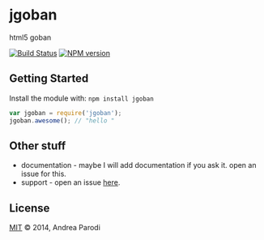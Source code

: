 # jgoban 

html5 goban

[![Build Status](https://secure.travis-ci.org/parroit/jgoban.png?branch=master)](http://travis-ci.org/parroit/jgoban) [![NPM version](https://badge-me.herokuapp.com/api/npm/jgoban.png)](http://badges.enytc.com/for/npm/jgoban) 

## Getting Started
Install the module with: `npm install jgoban`

```javascript
var jgoban = require('jgoban');
jgoban.awesome(); // "hello "
```

## Other stuff

* documentation - maybe I will add documentation if you ask it. open an issue for this.
* support - open an issue [here](https://github.com/parroit/jgoban/issues).

## License
[MIT](http://opensource.org/licenses/MIT) © 2014, Andrea Parodi